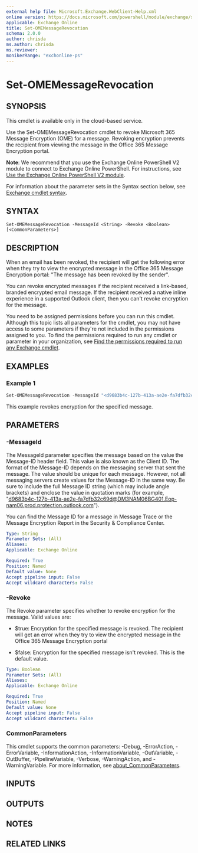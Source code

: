 ```yaml
---
external help file: Microsoft.Exchange.WebClient-Help.xml
online version: https://docs.microsoft.com/powershell/module/exchange/set-omemessagerevocation
applicable: Exchange Online
title: Set-OMEMessageRevocation
schema: 2.0.0
author: chrisda
ms.author: chrisda
ms.reviewer:
monikerRange: "exchonline-ps"
---
```


# Set-OMEMessageRevocation

## SYNOPSIS
This cmdlet is available only in the cloud-based service.

Use the Set-OMEMessageRevocation cmdlet to revoke Microsoft 365 Message Encryption (OME) for a message. Revoking encryption prevents the recipient from viewing the message in the Office 365 Message Encryption portal.

**Note**: We recommend that you use the Exchange Online PowerShell V2 module to connect to Exchange Online PowerShell. For instructions, see [Use the Exchange Online PowerShell V2 module](https://docs.microsoft.com/powershell/exchange/exchange-online-powershell-v2).

For information about the parameter sets in the Syntax section below, see [Exchange cmdlet syntax](https://docs.microsoft.com/powershell/exchange/exchange-cmdlet-syntax).

## SYNTAX

```
Set-OMEMessageRevocation -MessageId <String> -Revoke <Boolean> [<CommonParameters>]
```

## DESCRIPTION
When an email has been revoked, the recipient will get the following error when they try to view the encrypted message in the Office 365 Message Encryption portal: "The message has been revoked by the sender".

You can revoke encrypted messages if the recipient received a link-based, branded encrypted email message. If the recipient received a native inline experience in a supported Outlook client, then you can't revoke encryption for the message.

You need to be assigned permissions before you can run this cmdlet. Although this topic lists all parameters for the cmdlet, you may not have access to some parameters if they're not included in the permissions assigned to you. To find the permissions required to run any cmdlet or parameter in your organization, see [Find the permissions required to run any Exchange cmdlet](https://docs.microsoft.com/powershell/exchange/find-exchange-cmdlet-permissions).

## EXAMPLES

### Example 1
```powershell
Set-OMEMessageRevocation -MessageId "<d9683b4c-127b-413a-ae2e-fa7dfb32c69d@DM3NAM06BG401.Eop-nam06.prod.protection.outlook.com>" -Revoke $true
```

This example revokes encryption for the specified message.

## PARAMETERS

### -MessageId
The MessageId parameter specifies the message based on the value the Message-ID header field. This value is also known as the Client ID. The format of the Message-ID depends on the messaging server that sent the message. The value should be unique for each message. However, not all messaging servers create values for the Message-ID in the same way. Be sure to include the full Message ID string (which may include angle brackets) and enclose the value in quotation marks (for example, "<d9683b4c-127b-413a-ae2e-fa7dfb32c69d@DM3NAM06BG401.Eop-nam06.prod.protection.outlook.com>").

You can find the Message ID for a message in Message Trace or the Message Encryption Report in the Security & Compliance Center.

```yaml
Type: String
Parameter Sets: (All)
Aliases:
Applicable: Exchange Online

Required: True
Position: Named
Default value: None
Accept pipeline input: False
Accept wildcard characters: False
```

### -Revoke
The Revoke parameter specifies whether to revoke encryption for the message. Valid values are:

- $true: Encryption for the specified message is revoked. The recipient will get an error when they try to view the encrypted message in the Office 365 Message Encryption portal

- $false: Encryption for the specified message isn't revoked. This is the default value.

```yaml
Type: Boolean
Parameter Sets: (All)
Aliases:
Applicable: Exchange Online

Required: True
Position: Named
Default value: None
Accept pipeline input: False
Accept wildcard characters: False
```

### CommonParameters
This cmdlet supports the common parameters: -Debug, -ErrorAction, -ErrorVariable, -InformationAction, -InformationVariable, -OutVariable, -OutBuffer, -PipelineVariable, -Verbose, -WarningAction, and -WarningVariable. For more information, see [about_CommonParameters](https://go.microsoft.com/fwlink/p/?LinkID=113216).

## INPUTS

###  

## OUTPUTS

###  

## NOTES

## RELATED LINKS

